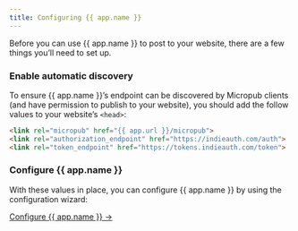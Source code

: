 ```yaml
---
title: Configuring {{ app.name }}
---
```

Before you can use {{ app.name }} to post to your website, there are a few things you’ll need to set up.

### Enable automatic discovery
To ensure {{ app.name }}’s endpoint can be discovered by Micropub clients (and have permission to publish to your website), you should add the follow values to your website’s `<head>`:

```html
<link rel="micropub" href="{{ app.url }}/micropub">
<link rel="authorization_endpoint" href="https://indieauth.com/auth">
<link rel="token_endpoint" href="https://tokens.indieauth.com/token">
```

### Configure {{ app.name }}
With these values in place, you can configure {{ app.name }} by using the configuration wizard:

[Configure {{ app.name }} →](/config)
